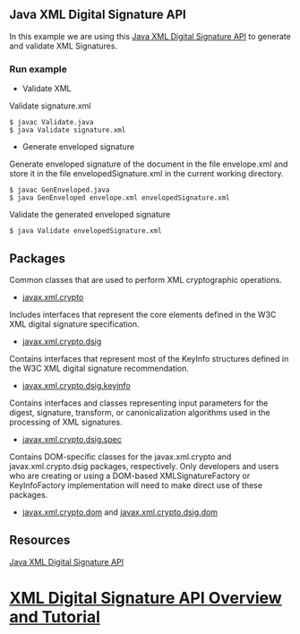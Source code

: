 ## Java XML Digital Signature API

In this example we are using this [Java XML Digital Signature API](https://docs.oracle.com/javase/8/docs/technotes/guides/security/xmldsig/XMLDigitalSignature.html) to generate and validate XML Signatures.

### Run example

* Validate XML

Validate signature.xml

```
$ javac Validate.java
$ java Validate signature.xml
```

* Generate enveloped signature

Generate enveloped signature of the document in the file envelope.xml and store it in the file envelopedSignature.xml in the current working directory.

```
$ javac GenEnveloped.java
$ java GenEnveloped envelope.xml envelopedSignature.xml
```

Validate the generated enveloped signature

```
$ java Validate envelopedSignature.xml

```
## Packages


Common classes that are used to perform XML cryptographic operations.

* [javax.xml.crypto](https://docs.oracle.com/javase/8/docs/api/javax/xml/crypto/package-summary.html)

 Includes interfaces that represent the core elements defined in the W3C XML digital signature specification.

* [javax.xml.crypto.dsig](https://docs.oracle.com/javase/8/docs/api/javax/xml/crypto/dsig/package-summary.html)

 Contains interfaces that represent most of the KeyInfo structures defined in the W3C XML digital signature recommendation.

* [javax.xml.crypto.dsig.keyinfo](https://docs.oracle.com/javase/8/docs/api/javax/xml/crypto/dsig/keyinfo/package-summary.html)

Contains interfaces and classes representing input parameters for the digest, signature, transform, or canonicalization algorithms used in the processing of XML signatures.

* [javax.xml.crypto.dsig.spec](https://docs.oracle.com/javase/8/docs/api/javax/xml/crypto/dsig/spec/package-summary.html)

Contains DOM-specific classes for the javax.xml.crypto and javax.xml.crypto.dsig packages, respectively. Only developers and users who are creating or using a DOM-based XMLSignatureFactory or KeyInfoFactory implementation will need to make direct use of these packages.

* [javax.xml.crypto.dom](https://docs.oracle.com/javase/8/docs/api/javax/xml/crypto/dom/package-summary.html) and [javax.xml.crypto.dsig.dom](https://docs.oracle.com/javase/8/docs/api/javax/xml/crypto/dsig/dom/package-summary.html)

## Resources

[Java XML Digital Signature API](https://docs.oracle.com/javase/8/docs/technotes/guides/security/xmldsig/XMLDigitalSignature.html)

[XML Digital Signature API Overview and Tutorial](https://docs.oracle.com/en/java/javase/17/security/java-xml-digital-signature-api-overview-and-tutorial.html)
=======

